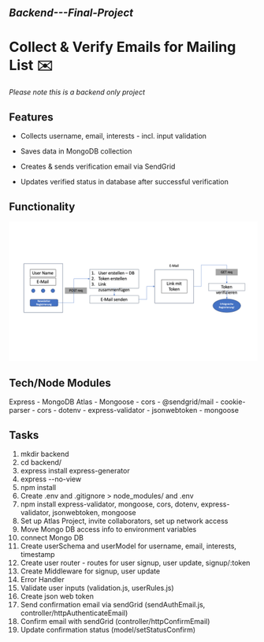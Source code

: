 ## _Backend---Final-Project_
# Collect & Verify Emails for Mailing List  ✉️
_Please note this is a backend only project_
## Features

- Collects username, email, interests - incl. input validation

- Saves data in MongoDB collection
- Creates & sends verification email via SendGrid
- Updates verified status in database after successful verification

## Functionality
![Software Diagram](Flow-chart.png)

## Tech/Node Modules

Express - MongoDB Atlas - Mongoose - cors  - @sendgrid/mail - cookie-parser - cors - dotenv - express-validator - jsonwebtoken - mongoose


## Tasks
1. mkdir backend
2. cd backend/
3. express install express-generator
4. express --no-view
5. npm install
6. Create .env and .gitignore > node_modules/ and .env
7. npm install express-validator, mongoose, cors, dotenv, express-validator, jsonwebtoken, mongoose 
8. Set up Atlas Project, invite collaborators, set up network access 
9.  Move Mongo DB access info to environment variables
10. connect Mongo DB
11. Create userSchema and userModel for username, email, interests, timestamp
12. Create user router - routes for user signup, user update, signup/:token
13. Create Middleware for signup, user update
14. Error Handler
15. Validate user inputs (validation.js, userRules.js)
16. Create json web token
17. Send confirmation email via sendGrid (sendAuthEmail.js, controller/httpAuthenticateEmail)
18. Confirm email with sendGrid (controller/httpConfirmEmail)
19. Update confirmation status (model/setStatusConfirm)
